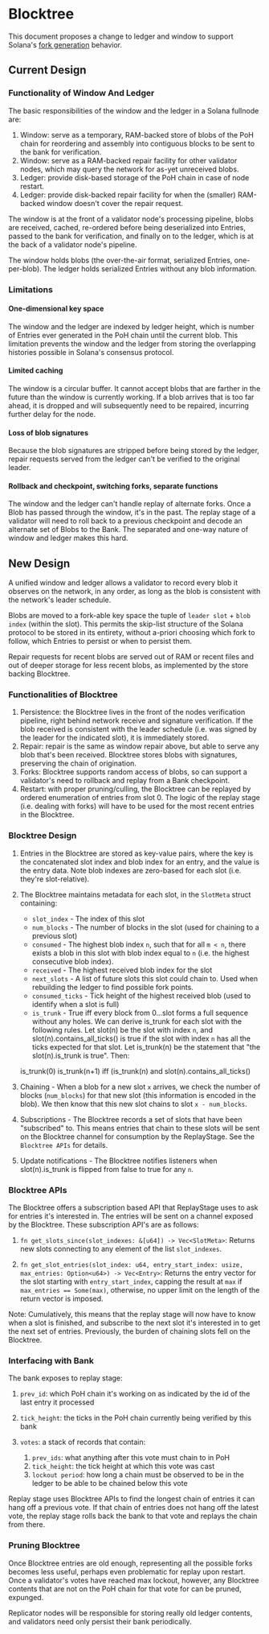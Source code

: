 # Blocktree

This document proposes a change to ledger and window to support Solana's [fork
generation](fork-generation.md) behavior.

## Current Design

### Functionality of Window And Ledger

The basic responsibilities of the window and the ledger in a Solana fullnode
are:

 1. Window: serve as a temporary, RAM-backed store of blobs of the PoH chain
    for reordering and assembly into contiguous blocks to be sent to the bank
    for verification.
 2. Window: serve as a RAM-backed repair facility for other validator nodes,
    which may query the network for as-yet unreceived blobs.
 3. Ledger: provide disk-based storage of the PoH chain in case of node
    restart.
 4. Ledger: provide disk-backed repair facility for when the (smaller)
    RAM-backed window doesn't cover the repair request.

The window is at the front of a validator node's processing pipeline, blobs are
received, cached, re-ordered before being deserialized into Entries, passed to
the bank for verification, and finally on to the ledger, which is at the back
of a validator node's pipeline.

The window holds blobs (the over-the-air format, serialized Entries,
one-per-blob).  The ledger holds serialized Entries without any blob
information.

### Limitations

#### One-dimensional key space

The window and the ledger are indexed by ledger height, which is number of
Entries ever generated in the PoH chain until the current blob.  This
limitation prevents the window and the ledger from storing the overlapping
histories possible in Solana's consensus protocol.

#### Limited caching

The window is a circular buffer.  It cannot accept blobs that are farther in
the future than the window is currently working.  If a blob arrives that is too
far ahead, it is dropped and will subsequently need to be repaired, incurring
further delay for the node.

#### Loss of blob signatures

Because the blob signatures are stripped before being stored by the ledger,
repair requests served from the ledger can't be verified to the original
leader.

#### Rollback and checkpoint, switching forks, separate functions

The window and the ledger can't handle replay of alternate forks.  Once a Blob
has passed through the window, it's in the past.  The replay stage of a
validator will need to roll back to a previous checkpoint and decode an
alternate set of Blobs to the Bank.  The separated and one-way nature of window
and ledger makes this hard.

## New Design

A unified window and ledger allows a validator to record every blob it observes
on the network, in any order, as long as the blob is consistent with the
network's leader schedule.

Blobs are moved to a fork-able key space the tuple of `leader slot` + `blob
index` (within the slot).  This permits the skip-list structure of the Solana
protocol to be stored in its entirety, without a-priori choosing which fork to
follow, which Entries to persist or when to persist them.

Repair requests for recent blobs are served out of RAM or recent files and out
of deeper storage for less recent blobs, as implemented by the store backing
Blocktree.

### Functionalities of Blocktree

1. Persistence: the Blocktree lives in the front of the nodes verification
   pipeline, right behind network receive and signature verification.  If the
blob received is consistent with the leader schedule (i.e. was signed by the
leader for the indicated slot), it is immediately stored.
2. Repair: repair is the same as window repair above, but able to serve any
   blob that's been received. Blocktree stores blobs with signatures,
preserving the chain of origination.
3. Forks: Blocktree supports random access of blobs, so can support a
   validator's need to rollback and replay from a Bank checkpoint.
4. Restart: with proper pruning/culling, the Blocktree can be replayed by
   ordered enumeration of entries from slot 0.  The logic of the replay stage
(i.e. dealing with forks) will have to be used for the most recent entries in
the Blocktree.

### Blocktree Design

1. Entries in the Blocktree are stored as key-value pairs, where the key is the concatenated
slot index and blob index for an entry, and the value is the entry data. Note blob indexes are zero-based for each slot (i.e. they're slot-relative).

2. The Blocktree maintains metadata for each slot, in the `SlotMeta` struct containing:
      * `slot_index` - The index of this slot
      * `num_blocks` - The number of blocks in the slot (used for chaining to a previous slot)
      * `consumed` - The highest blob index `n`, such that for all `m < n`, there exists a blob in this slot with blob index equal to `n` (i.e. the highest consecutive blob index).
      * `received` - The highest received blob index for the slot
      * `next_slots` - A list of future slots this slot could chain to. Used when rebuilding
      the ledger to find possible fork points.
      * `consumed_ticks` - Tick height of the highest received blob (used to identify when a slot is full)
      * `is_trunk` - True iff every block from 0...slot forms a full sequence without any holes. We can derive is_trunk for each slot with the following rules. Let slot(n) be the slot with index `n`, and slot(n).contains_all_ticks() is true if the slot with index `n` has all the ticks expected for that slot. Let is_trunk(n) be the statement that "the slot(n).is_trunk is true". Then:
      
      is_trunk(0)
      is_trunk(n+1) iff (is_trunk(n) and slot(n).contains_all_ticks()

3. Chaining - When a blob for a new slot `x` arrives, we check the number of blocks (`num_blocks`) for that new slot (this information is encoded in the blob). We then know that this new slot chains to slot `x - num_blocks`.

4. Subscriptions - The Blocktree records a set of slots that have been "subscribed" to. This means entries that chain to these slots will be sent on the Blocktree channel for consumption by the ReplayStage. See the `Blocktree APIs` for details.

5. Update notifications - The Blocktree notifies listeners when slot(n).is_trunk is flipped from false to true for any `n`. 

### Blocktree APIs

The Blocktree offers a subscription based API that ReplayStage uses to ask for entries it's interested in. The entries will be sent on a channel exposed by the Blocktree. These subscription API's are as follows:
   1. `fn get_slots_since(slot_indexes: &[u64]) -> Vec<SlotMeta>`: Returns new slots connecting to any element of the list `slot_indexes`.

   2. `fn get_slot_entries(slot_index: u64, entry_start_index: usize, max_entries: Option<u64>) -> Vec<Entry>`: Returns the entry vector for the slot starting with `entry_start_index`, capping the result at `max` if `max_entries == Some(max)`, otherwise, no upper limit on the length of the return vector is imposed.

Note: Cumulatively, this means that the replay stage will now have to know when a slot is finished, and subscribe to the next slot it's interested in to get the next set of entries. Previously, the burden of chaining slots fell on the Blocktree.

### Interfacing with Bank

The bank exposes to replay stage:

 1. `prev_id`: which PoH chain it's working on as indicated by the id of the last
    entry it processed
 2. `tick_height`: the ticks in the PoH chain currently being verified by this
    bank
 3. `votes`: a stack of records that contain:

    1. `prev_ids`: what anything after this vote must chain to in PoH
    2. `tick_height`: the tick height at which this vote was cast
    3. `lockout period`: how long a chain must be observed to be in the ledger to
       be able to be chained below this vote

Replay stage uses Blocktree APIs to find the longest chain of entries it can
hang off a previous vote.  If that chain of entries does not hang off the
latest vote, the replay stage rolls back the bank to that vote and replays the
chain from there.

### Pruning Blocktree

Once Blocktree entries are old enough, representing all the possible forks
becomes less useful, perhaps even problematic for replay upon restart.  Once a
validator's votes have reached max lockout, however, any Blocktree contents
that are not on the PoH chain for that vote for can be pruned, expunged.

Replicator nodes will be responsible for storing really old ledger contents,
and validators need only persist their bank periodically.
